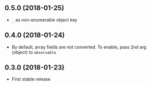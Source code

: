 ## 0.5.0 (2018-01-25)

* `_` as non-enumerable object key

## 0.4.0 (2018-01-24)

* By default, array fields are not converted.  To enable, pass 2nd arg (object) to `observable`

## 0.3.0 (2018-01-23)

* First stable release
